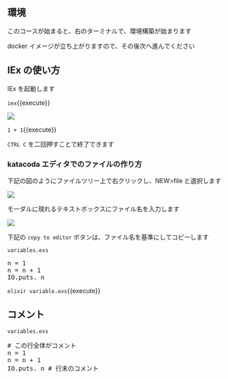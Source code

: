## 環境

このコースが始まると、右のターミナルで、環境構築が始まります

docker イメージが立ち上がりますので、その後次へ進んでください

## IEx の使い方

IEx を起動します

`iex`{{execute}}

![](https://i.gyazo.com/2b9e70577434285a10b5763b806f6b5c.png)

`1 + 1`{{execute}}

`CTRL C` を二回押すことで終了できます

### katacoda エディタでのファイルの作り方

下記の図のようにファイルツリー上で右クリックし、NEW>file と選択します

![](https://i.gyazo.com/d1f067e601f78ffb03093523db792b52.png)

モーダルに現れるテキストボックスにファイル名を入力します

![](https://i.gyazo.com/92a1d5775f8976227f3d33e3e70e8021.png)

下記の `copy to editor` ボタンは、ファイル名を基準にしてコピーします

`variables.exs`
<pre class="file" data-filename="variable.exs" data-target="replace">
n = 1
n = n + 1
IO.puts. n
</pre>

`elixir variable.exs`{{execute}}

## コメント

`variables.exs`
<pre class="file" data-filename="variable.exs" data-target="replace">
# この行全体がコメント
n = 1
n = n + 1
IO.puts. n # 行末のコメント
</pre>
